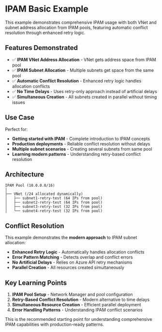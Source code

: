 # IPAM Basic Example

This example demonstrates comprehensive IPAM usage with both VNet and subnet address allocation from IPAM pools, featuring automatic conflict resolution through enhanced retry logic.

## Features Demonstrated

- ✅ **IPAM VNet Address Allocation** - VNet gets address space from IPAM pool
- ✅ **IPAM Subnet Allocation** - Multiple subnets get space from the same pool
- ✅ **Automatic Conflict Resolution** - Enhanced retry logic handles allocation conflicts
- ✅ **No Time Delays** - Uses retry-only approach instead of artificial delays
- ✅ **Simultaneous Creation** - All subnets created in parallel without timing issues

## Use Case

Perfect for:
- **Getting started with IPAM** - Complete introduction to IPAM concepts
- **Production deployments** - Reliable conflict resolution without delays
- **Multiple subnet scenarios** - Creating several subnets from same pool
- **Learning modern patterns** - Understanding retry-based conflict resolution

## Architecture

```
IPAM Pool (10.0.0.0/16)
│
├── VNet (/24 allocated dynamically)
│   ├── subnet1-retry-test (64 IPs from pool)
│   ├── subnet2-retry-test (64 IPs from pool)
│   ├── subnet3-retry-test (32 IPs from pool)
│   └── subnet4-retry-test (32 IPs from pool)
```

## Conflict Resolution

This example demonstrates the **modern approach** to IPAM subnet allocation:

- **Enhanced Retry Logic** - Automatically handles allocation conflicts
- **Error Pattern Matching** - Detects overlap and conflict errors
- **No Artificial Delays** - Relies on Azure API retry mechanisms
- **Parallel Creation** - All resources created simultaneously

## Key Learning Points

1. **IPAM Pool Setup** - Network Manager and pool configuration
2. **Retry-Based Conflict Resolution** - Modern alternative to time delays
3. **Simultaneous Resource Creation** - Efficient parallel deployment
4. **Error Handling Patterns** - Understanding IPAM conflict scenarios

This is the recommended starting point for understanding comprehensive IPAM capabilities with production-ready patterns.
